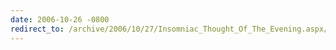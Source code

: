 ```yaml
---
date: 2006-10-26 -0800
redirect_to: /archive/2006/10/27/Insomniac_Thought_Of_The_Evening.aspx/
---
```

